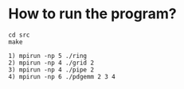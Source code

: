 # How to run the program?
```
cd src
make

1) mpirun -np 5 ./ring
2) mpirun -np 4 ./grid 2
3) mpirun -np 4 ./pipe 2
4) mpirun -np 6 ./pdgemm 2 3 4
```
